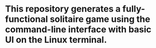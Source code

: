 # This repository generates a fully-functional solitaire game using the command-line interface with basic UI on the Linux terminal.
